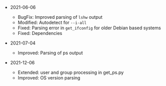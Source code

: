 * 2021-06-06
	* BugFix: Improved parsing of `lshw` output
	* Modified: Autodetect for `--i-all`
	* Fixed: Parsing error in `get_ifconfig` for older Debian based systems
	* Fixed: Dependencies

* 2021-07-04
	* Improved: Parsing of ps output

* 2021-12-06
	* Extended: user and group processing in get_ps.py
	* Improved: OS version parsing

